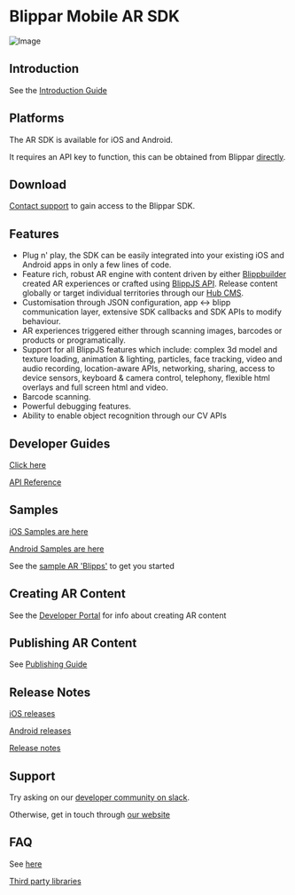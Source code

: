 # Blippar Mobile AR SDK

![Image](https://d1g04oefhuhm4y.cloudfront.net/media/uploads/sdk_home_title_image_result_cut.png)

## Introduction

See the [Introduction Guide](guides/Introduction.md)

## Platforms

The AR SDK is available for iOS and Android.

It requires an API key to function, this can be obtained from Blippar [directly](https://www.blippar.com/contact-us).

## Download

[Contact support](https://www.blippar.com/contact-us) to gain access to the Blippar SDK.

## Features

* Plug n' play, the SDK can be easily integrated into your existing iOS and Android apps in only a few lines of code.
* Feature rich, robust AR engine with content driven by either [Blippbuilder](https://www.blippar.com/build-ar) created AR experiences or crafted using [BlippJS API](https://developer.blippar.com/portal/ar-api/home). Release content globally or target individual territories through our [Hub CMS](https://hub.blippar.com).
* Customisation through JSON configuration, app <-> blipp communication layer, extensive SDK callbacks and SDK APIs to modify behaviour.
* AR experiences triggered either through scanning images, barcodes or products or programatically.
* Support for all BlippJS features which include: complex 3d model and texture loading, animation & lighting, particles, face tracking, video and audio recording, location-aware APIs, networking, sharing, access to device sensors, keyboard & camera control, telephony, flexible html overlays and full screen html and video.
* Barcode scanning.
* Powerful debugging features.
* Ability to enable object recognition through our CV APIs

## Developer Guides

[Click here](guides/README.md)

[API Reference](documentation/README.md)

## Samples

[iOS Samples are here](samples/iOS)

[Android Samples are here](samples/Android)

See the [sample AR 'Blipps'](samples/sample-markers.md) to get you started

## Creating AR Content

See the [Developer Portal](https://developer.blippar.com/portal/ar-api/home/) for info about creating AR content

## Publishing AR Content

See [Publishing Guide](sdk-blipp-publishing)

## Release Notes

[iOS releases](downloads/native/ios.md)

[Android releases](downloads/native/android.md)

[Release notes](downloads/release-notes/README.md)

## Support

Try asking on our [developer community on slack](https://communityinviter.com/apps/blippar-dev/blippar-development-community).

Otherwise, get in touch through [our website](https://www.blippar.com/contact-us)

## FAQ

See [here](faq.md)

[Third party libraries](third-party-libraries.md)


